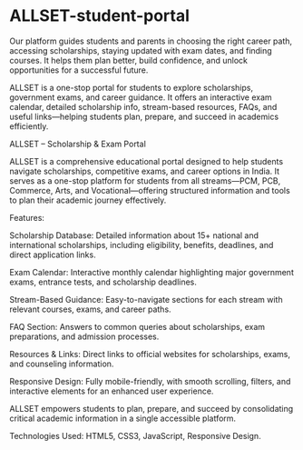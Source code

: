 # ALLSET-student-portal

Our platform guides students and parents in choosing the right career path, accessing scholarships, staying updated with exam dates, and finding courses. It helps them plan better, build confidence, and unlock opportunities for a successful future.

ALLSET is a one-stop portal for students to explore scholarships, government exams, and career guidance. It offers an interactive exam calendar, detailed scholarship info, stream-based resources, FAQs, and useful links—helping students plan, prepare, and succeed in academics efficiently.

ALLSET – Scholarship & Exam Portal

ALLSET is a comprehensive educational portal designed to help students navigate scholarships, competitive exams, and career options in India. It serves as a one-stop platform for students from all streams—PCM, PCB, Commerce, Arts, and Vocational—offering structured information and tools to plan their academic journey effectively.

Features:

Scholarship Database: Detailed information about 15+ national and international scholarships, including eligibility, benefits, deadlines, and direct application links.

Exam Calendar: Interactive monthly calendar highlighting major government exams, entrance tests, and scholarship deadlines.

Stream-Based Guidance: Easy-to-navigate sections for each stream with relevant courses, exams, and career paths.

FAQ Section: Answers to common queries about scholarships, exam preparations, and admission processes.

Resources & Links: Direct links to official websites for scholarships, exams, and counseling information.

Responsive Design: Fully mobile-friendly, with smooth scrolling, filters, and interactive elements for an enhanced user experience.

ALLSET empowers students to plan, prepare, and succeed by consolidating critical academic information in a single accessible platform.

Technologies Used: HTML5, CSS3, JavaScript, Responsive Design.
